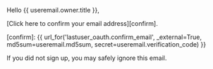 Hello {{ useremail.owner.title }},

[Click here to confirm your email address][confirm].

[confirm]: {{ url_for('lastuser_oauth.confirm_email', _external=True, md5sum=useremail.md5sum, secret=useremail.verification_code) }}

If you did not sign up, you may safely ignore this email.
